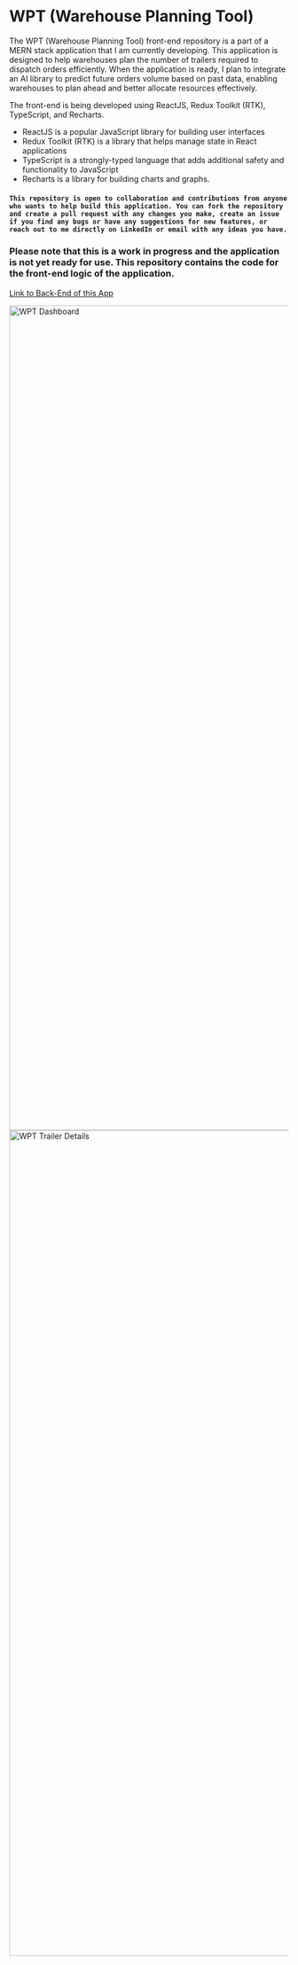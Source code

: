 # WPT (Warehouse Planning Tool) 

The WPT (Warehouse Planning Tool) front-end repository is a part of a MERN stack application that I am currently developing. This application is designed to help warehouses plan the number of trailers required to dispatch orders efficiently. When the application is ready, I plan to integrate an AI library to predict future orders volume based on past data, enabling warehouses to plan ahead and better allocate resources effectively.

The front-end is being developed using ReactJS, Redux Toolkit (RTK), TypeScript, and Recharts. 
- ReactJS is a popular JavaScript library for building user interfaces
- Redux Toolkit (RTK) is a library that helps manage state in React applications
- TypeScript is a strongly-typed language that adds additional safety and functionality to JavaScript
- Recharts is a library for building charts and graphs.

#### `This repository is open to collaboration and contributions from anyone who wants to help build this application. You can fork the repository and create a pull request with any changes you make, create an issue if you find any bugs or have any suggestions for new features, or reach out to me directly on LinkedIn or email with any ideas you have.`

### Please note that this is a work in progress and the application is not yet ready for use. This repository contains the code for the front-end logic of the application.

[Link to Back-End of this App](https://github.com/AleksandrRiabov/wptbackend)

<img width="1488" alt="WPT Dashboard" src="https://github.com/AleksandrRiabov/wpt/assets/61385379/bcd790d1-fd6b-4ad8-94a9-254623864c49">
<img width="1490" alt="WPT Trailer Details" src="https://github.com/AleksandrRiabov/wpt/assets/61385379/199bb214-368b-42d0-b8f5-c81a7f2b9f70">

